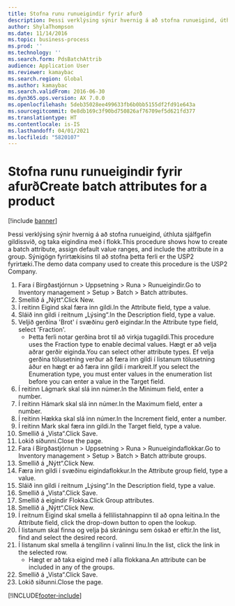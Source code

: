 ```yaml
---
title: Stofna runu runueigindir fyrir afurð
description: Þessi verklýsing sýnir hvernig á að stofna runueigind, úthluta sjálfgefin gildissvið, og taka eigindina með í flokk.
author: ShylaThompson
ms.date: 11/14/2016
ms.topic: business-process
ms.prod: ''
ms.technology: ''
ms.search.form: PdsBatchAttrib
audience: Application User
ms.reviewer: kamaybac
ms.search.region: Global
ms.author: kamaybac
ms.search.validFrom: 2016-06-30
ms.dyn365.ops.version: AX 7.0.0
ms.openlocfilehash: 5deb35028ee499633fb6b0bb5155df2fd91e643a
ms.sourcegitcommit: 0e8db169c3f90bd750826af76709ef5d621fd377
ms.translationtype: HT
ms.contentlocale: is-IS
ms.lasthandoff: 04/01/2021
ms.locfileid: "5820107"
---
```

# <a name="create-batch-attributes-for-a-product"></a><span data-ttu-id="23afc-103">Stofna runu runueigindir fyrir afurð</span><span class="sxs-lookup"><span data-stu-id="23afc-103">Create batch attributes for a product</span></span>

[!include [banner](../../includes/banner.md)]

<span data-ttu-id="23afc-104">Þessi verklýsing sýnir hvernig á að stofna runueigind, úthluta sjálfgefin gildissvið, og taka eigindina með í flokk.</span><span class="sxs-lookup"><span data-stu-id="23afc-104">This procedure shows how to create a batch attribute, assign default value ranges, and include the attribute in a group.</span></span> <span data-ttu-id="23afc-105">Sýnigögn fyrirtækisins til að stofna þetta ferli er the USP2 fyrirtæki.</span><span class="sxs-lookup"><span data-stu-id="23afc-105">The demo data company used to create this procedure is the USP2 Company.</span></span>

1. <span data-ttu-id="23afc-106">Fara í Birgðastjórnun > Uppsetning > Runa > Runueigindir.</span><span class="sxs-lookup"><span data-stu-id="23afc-106">Go to Inventory management > Setup > Batch > Batch attributes.</span></span>
2. <span data-ttu-id="23afc-107">Smellið á „Nýtt“.</span><span class="sxs-lookup"><span data-stu-id="23afc-107">Click New.</span></span>
3. <span data-ttu-id="23afc-108">Í reitinn Eigind skal færa inn gildi.</span><span class="sxs-lookup"><span data-stu-id="23afc-108">In the Attribute field, type a value.</span></span>
4. <span data-ttu-id="23afc-109">Sláið inn gildi í reitnum „Lýsing“.</span><span class="sxs-lookup"><span data-stu-id="23afc-109">In the Description field, type a value.</span></span>
5. <span data-ttu-id="23afc-110">Veljið gerðina 'Brot' í svæðinu gerð eigindar.</span><span class="sxs-lookup"><span data-stu-id="23afc-110">In the Attribute type field, select 'Fraction'.</span></span>
    * <span data-ttu-id="23afc-111">Þetta ferli notar gerðina brot til að virkja tugagildi.</span><span class="sxs-lookup"><span data-stu-id="23afc-111">This procedure uses the Fraction type to enable decimal values.</span></span> <span data-ttu-id="23afc-112">Hægt er að velja aðrar gerðir eiginda.</span><span class="sxs-lookup"><span data-stu-id="23afc-112">You can select other attribute types.</span></span> <span data-ttu-id="23afc-113">Ef velja gerðina tölusetning verður að færa inn gildi í listanum tölusetning áður en hægt er að færa inn gildi í markreit.</span><span class="sxs-lookup"><span data-stu-id="23afc-113">If you select the Enumeration type, you must enter values in the enumeration list before you can enter a value in the Target field.</span></span>  
6. <span data-ttu-id="23afc-114">Í reitinn Lágmark skal slá inn númer.</span><span class="sxs-lookup"><span data-stu-id="23afc-114">In the Minimum field, enter a number.</span></span>
7. <span data-ttu-id="23afc-115">Í reitinn Hámark skal slá inn númer.</span><span class="sxs-lookup"><span data-stu-id="23afc-115">In the Maximum field, enter a number.</span></span>
8. <span data-ttu-id="23afc-116">Í reitinn Hækka skal slá inn númer.</span><span class="sxs-lookup"><span data-stu-id="23afc-116">In the Increment field, enter a number.</span></span>
9. <span data-ttu-id="23afc-117">Í reitinn Mark skal færa inn gildi.</span><span class="sxs-lookup"><span data-stu-id="23afc-117">In the Target field, type a value.</span></span>
10. <span data-ttu-id="23afc-118">Smellið á „Vista“.</span><span class="sxs-lookup"><span data-stu-id="23afc-118">Click Save.</span></span>
11. <span data-ttu-id="23afc-119">Lokið síðunni.</span><span class="sxs-lookup"><span data-stu-id="23afc-119">Close the page.</span></span>
12. <span data-ttu-id="23afc-120">Fara í Birgðastjórnun > Uppsetning > Runa > Runueigindaflokkar.</span><span class="sxs-lookup"><span data-stu-id="23afc-120">Go to Inventory management > Setup > Batch > Batch attribute groups.</span></span>
13. <span data-ttu-id="23afc-121">Smellið á „Nýtt“.</span><span class="sxs-lookup"><span data-stu-id="23afc-121">Click New.</span></span>
14. <span data-ttu-id="23afc-122">Færa inn gildi í svæðinu eigindaflokkur.</span><span class="sxs-lookup"><span data-stu-id="23afc-122">In the Attribute group field, type a value.</span></span>
15. <span data-ttu-id="23afc-123">Sláið inn gildi í reitnum „Lýsing“.</span><span class="sxs-lookup"><span data-stu-id="23afc-123">In the Description field, type a value.</span></span>
16. <span data-ttu-id="23afc-124">Smellið á „Vista“.</span><span class="sxs-lookup"><span data-stu-id="23afc-124">Click Save.</span></span>
17. <span data-ttu-id="23afc-125">Smellið á eigindir Flokka.</span><span class="sxs-lookup"><span data-stu-id="23afc-125">Click Group attributes.</span></span>
18. <span data-ttu-id="23afc-126">Smellið á „Nýtt“.</span><span class="sxs-lookup"><span data-stu-id="23afc-126">Click New.</span></span>
19. <span data-ttu-id="23afc-127">Í reitnum Eigind skal smella á fellilistahnappinn til að opna leitina.</span><span class="sxs-lookup"><span data-stu-id="23afc-127">In the Attribute field, click the drop-down button to open the lookup.</span></span>
20. <span data-ttu-id="23afc-128">Í listanum skal finna og velja þá skráningu sem óskað er eftir.</span><span class="sxs-lookup"><span data-stu-id="23afc-128">In the list, find and select the desired record.</span></span>
21. <span data-ttu-id="23afc-129">Í listanum skal smella á tengilinn í valinni línu.</span><span class="sxs-lookup"><span data-stu-id="23afc-129">In the list, click the link in the selected row.</span></span>
    * <span data-ttu-id="23afc-130">Hægt er að taka eigind með í alla flokkana.</span><span class="sxs-lookup"><span data-stu-id="23afc-130">An attribute can be included in any of the groups.</span></span>  
22. <span data-ttu-id="23afc-131">Smellið á „Vista“.</span><span class="sxs-lookup"><span data-stu-id="23afc-131">Click Save.</span></span>
23. <span data-ttu-id="23afc-132">Lokið síðunni.</span><span class="sxs-lookup"><span data-stu-id="23afc-132">Close the page.</span></span>



[!INCLUDE[footer-include](../../../includes/footer-banner.md)]
